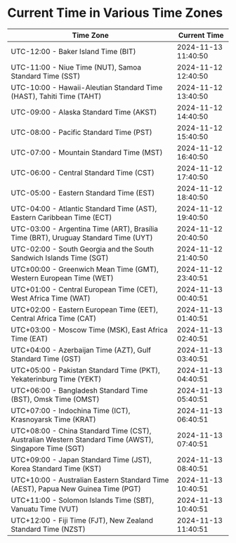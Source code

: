 # Current Time in Various Time Zones

| Time Zone | Current Time |
|-----------|--------------|
| UTC-12:00 - Baker Island Time (BIT) | 2024-11-13 11:40:50 |
| UTC-11:00 - Niue Time (NUT), Samoa Standard Time (SST) | 2024-11-12 12:40:50 |
| UTC-10:00 - Hawaii-Aleutian Standard Time (HAST), Tahiti Time (TAHT) | 2024-11-12 13:40:50 |
| UTC-09:00 - Alaska Standard Time (AKST) | 2024-11-12 14:40:50 |
| UTC-08:00 - Pacific Standard Time (PST) | 2024-11-12 15:40:50 |
| UTC-07:00 - Mountain Standard Time (MST) | 2024-11-12 16:40:50 |
| UTC-06:00 - Central Standard Time (CST) | 2024-11-12 17:40:50 |
| UTC-05:00 - Eastern Standard Time (EST) | 2024-11-12 18:40:50 |
| UTC-04:00 - Atlantic Standard Time (AST), Eastern Caribbean Time (ECT) | 2024-11-12 19:40:50 |
| UTC-03:00 - Argentina Time (ART), Brasília Time (BRT), Uruguay Standard Time (UYT) | 2024-11-12 20:40:50 |
| UTC-02:00 - South Georgia and the South Sandwich Islands Time (SGT) | 2024-11-12 21:40:50 |
| UTC±00:00 - Greenwich Mean Time (GMT), Western European Time (WET) | 2024-11-12 23:40:51 |
| UTC+01:00 - Central European Time (CET), West Africa Time (WAT) | 2024-11-13 00:40:51 |
| UTC+02:00 - Eastern European Time (EET), Central Africa Time (CAT) | 2024-11-13 01:40:51 |
| UTC+03:00 - Moscow Time (MSK), East Africa Time (EAT) | 2024-11-13 02:40:51 |
| UTC+04:00 - Azerbaijan Time (AZT), Gulf Standard Time (GST) | 2024-11-13 03:40:51 |
| UTC+05:00 - Pakistan Standard Time (PKT), Yekaterinburg Time (YEKT) | 2024-11-13 04:40:51 |
| UTC+06:00 - Bangladesh Standard Time (BST), Omsk Time (OMST) | 2024-11-13 05:40:51 |
| UTC+07:00 - Indochina Time (ICT), Krasnoyarsk Time (KRAT) | 2024-11-13 06:40:51 |
| UTC+08:00 - China Standard Time (CST), Australian Western Standard Time (AWST), Singapore Time (SGT) | 2024-11-13 07:40:51 |
| UTC+09:00 - Japan Standard Time (JST), Korea Standard Time (KST) | 2024-11-13 08:40:51 |
| UTC+10:00 - Australian Eastern Standard Time (AEST), Papua New Guinea Time (PGT) | 2024-11-13 10:40:51 |
| UTC+11:00 - Solomon Islands Time (SBT), Vanuatu Time (VUT) | 2024-11-13 10:40:51 |
| UTC+12:00 - Fiji Time (FJT), New Zealand Standard Time (NZST) | 2024-11-13 11:40:51 |

